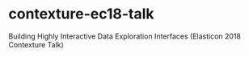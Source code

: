 # contexture-ec18-talk
Building Highly Interactive Data Exploration Interfaces (Elasticon 2018 Contexture Talk)
